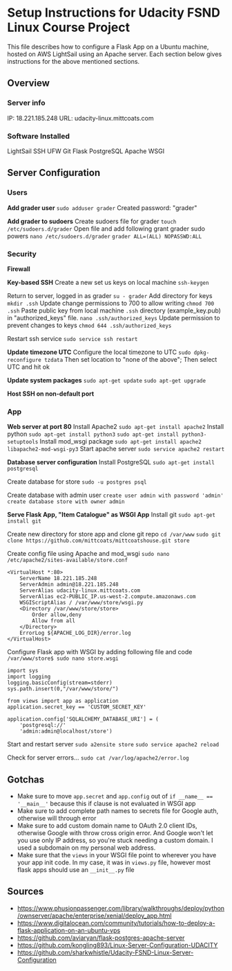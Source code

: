 # Setup Instructions for Udacity FSND Linux Course Project
This file describes how to configure a Flask App on a Ubuntu machine, hosted on AWS LightSail using an Apache server. Each section below gives instructions for the above mentioned sections.

## Overview
### Server info
IP: 18.221.185.248
URL: udacity-linux.mittcoats.com

### Software Installed
LightSail
SSH
UFW
Git
Flask
PostgreSQL
Apache
WSGI

## Server Configuration
### Users
__Add grader user__
`sudo adduser grader`
Created password: "grader"

__Add grader to sudoers__
Create sudoers file for grader
`touch /etc/sudoers.d/grader`
Open file and add following grant grader sudo powers
`nano /etc/sudoers.d/grader`
`grader ALL=(ALL) NOPASSWD:ALL`

### Security
__Firewall__

__Key-based SSH__
Create a new set us keys on local machine
`ssh-keygen`

Return to server, logged in as grader
`su - grader`
Add directory for keys
`mkdir .ssh`
Update change permissions to 700 to allow writing
`chmod 700 .ssh`
Paste public key from local machine `.ssh` directory (example_key.pub) in "authorized_keys" file.
`nano .ssh/authorized_keys`
Update permission to prevent changes to keys
`chmod 644 .ssh/authorized_keys`

Restart ssh service
`sudo service ssh restart`

__Update timezone UTC__
Configure the local timezone to UTC
`sudo dpkg-reconfigure tzdata`
Then set location to "none of the above"; Then select UTC and hit ok

__Update system packages__
`sudo apt-get update`
`sudo apt-get upgrade`


__Host SSH on non-default port__

### App
__Web server at port 80__
Install Apache2
`sudo apt-get install apache2`
Install python
`sudo apt-get install python3`
`sudo apt-get install python3-setuptools`
Install mod_wsgi package
`sudo apt-get install apache2 libapache2-mod-wsgi-py3`
Start apache server
`sudo service apache2 restart`

__Database server configuration__
Install PostgreSQL
`sudo apt-get install postgresql`

Create database for store
`sudo -u postgres psql`

Create database with admin user
`create user admin with password 'admin'`
`create database store with owner admin`

__Serve Flask App, "Item Catalogue" as WSGI App__
Install git
`sudo apt-get install git`

Create new directory for store app and clone git repo
`cd /var/www`
`sudo git clone https://github.com/mittcoats/mittcoatshouse.git store`

Create config file using Apache and mod_wsgi
`sudo nano /etc/apache2/sites-available/store.conf`
```
<VirtualHost *:80>
    ServerName 18.221.185.248
    ServerAdmin admin@18.221.185.248
    ServerAlias udacity-linux.mittcoats.com
    ServerAlias ec2-PUBLIC_IP.us-west-2.compute.amazonaws.com
    WSGIScriptAlias / /var/www/store/wsgi.py
    <Directory /var/www/store/store>
        Order allow,deny
        Allow from all
    </Directory>
    ErrorLog ${APACHE_LOG_DIR}/error.log
</VirtualHost>
```
Configure Flask app with WSGI by adding following file and code
`/var/www/store$ sudo nano store.wsgi`
```
import sys
import logging
logging.basicConfig(stream=stderr)
sys.path.insert(0,"/var/www/store/")

from views import app as application
application.secret_key == 'CUSTOM_SECRET_KEY'

application.config['SQLALCHEMY_DATABASE_URI'] = (
    'postgresql://'
    'admin:admin@localhost/store')
```

Start and restart server
`sudo a2ensite store`
`sudo service apache2 reload`

Check for server errors...
`sudo cat /var/log/apache2/error.log`

## Gotchas
- Make sure to move `app.secret` and `app.config` out of `if __name__ == '__main__'` because this if clause is not evaluated in WSGI app
- Make sure to add complete path names to secrets file for Google auth, otherwise will through error
- Make sure to add custom domain name to OAuth 2.0 client IDs, otherwise Google with throw cross origin error. And Google won't let you use only IP address, so you're stuck needing a custom domain. I used a subdomain on my personal web address.
- Make sure that the `views` in your WSGI file point to wherever you have your app init code. In my case, it was in `views.py` file, however most flask apps should use an `__init__.py` file

## Sources
- https://www.phusionpassenger.com/library/walkthroughs/deploy/python/ownserver/apache/enterprise/xenial/deploy_app.html
- https://www.digitalocean.com/community/tutorials/how-to-deploy-a-flask-application-on-an-ubuntu-vps
- https://github.com/aviaryan/flask-postgres-apache-server
- https://github.com/kongling893/Linux-Server-Configuration-UDACITY
- https://github.com/sharkwhistle/Udacity-FSND-Linux-Server-Configuration
